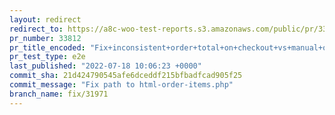 ```yaml
---
layout: redirect
redirect_to: https://a8c-woo-test-reports.s3.amazonaws.com/public/pr/33812/e2e/index.html
pr_number: 33812
pr_title_encoded: "Fix+inconsistent+order+total+on+checkout+vs+manual+order+page"
pr_test_type: e2e
last_published: "2022-07-18 10:06:23 +0000"
commit_sha: 21d424790545afe6dceddf215bfbadfcad905f25
commit_message: "Fix path to html-order-items.php"
branch_name: fix/31971
---
```

